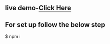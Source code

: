 ## live demo-[Click Here](https://65942edff3c3f8258a172b19--wondrous-duckanoo-2e684b.netlify.app/)
 
## For set up follow the below step
$ npm i
